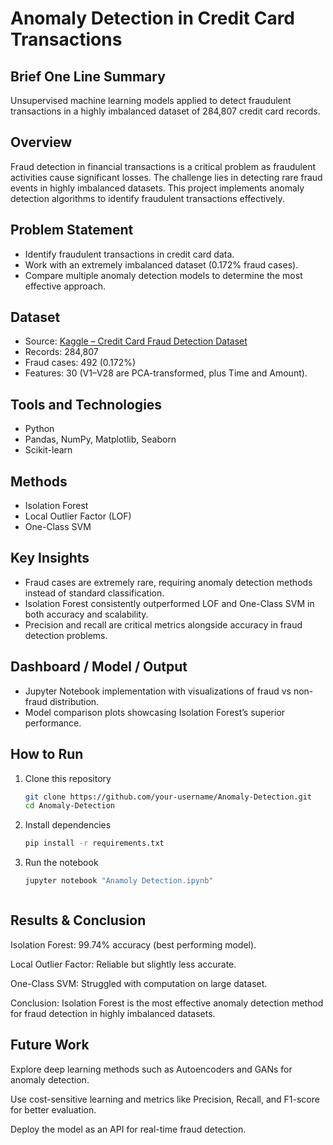 # Anomaly Detection in Credit Card Transactions

## Brief One Line Summary
Unsupervised machine learning models applied to detect fraudulent transactions in a highly imbalanced dataset of 284,807 credit card records.

## Overview
Fraud detection in financial transactions is a critical problem as fraudulent activities cause significant losses. The challenge lies in detecting rare fraud events in highly imbalanced datasets. This project implements anomaly detection algorithms to identify fraudulent transactions effectively.

## Problem Statement
- Identify fraudulent transactions in credit card data.  
- Work with an extremely imbalanced dataset (0.172% fraud cases).  
- Compare multiple anomaly detection models to determine the most effective approach.  

## Dataset
- Source: [Kaggle – Credit Card Fraud Detection Dataset](https://www.kaggle.com/datasets/mlg-ulb/creditcardfraud)  
- Records: 284,807  
- Fraud cases: 492 (0.172%)  
- Features: 30 (V1–V28 are PCA-transformed, plus Time and Amount).  

## Tools and Technologies
- Python  
- Pandas, NumPy, Matplotlib, Seaborn  
- Scikit-learn  

## Methods
- Isolation Forest  
- Local Outlier Factor (LOF)  
- One-Class SVM  

## Key Insights
- Fraud cases are extremely rare, requiring anomaly detection methods instead of standard classification.  
- Isolation Forest consistently outperformed LOF and One-Class SVM in both accuracy and scalability.  
- Precision and recall are critical metrics alongside accuracy in fraud detection problems.  

## Dashboard / Model / Output
- Jupyter Notebook implementation with visualizations of fraud vs non-fraud distribution.  
- Model comparison plots showcasing Isolation Forest’s superior performance.  



## How to Run
1. Clone this repository  
   ```bash
   git clone https://github.com/your-username/Anomaly-Detection.git
   cd Anomaly-Detection

2. Install dependencies 
   ```bash
   pip install -r requirements.txt

3. Run the notebook
    ```bash
    jupyter notebook "Anamoly Detection.ipynb"



## Results & Conclusion

Isolation Forest: 99.74% accuracy (best performing model).

Local Outlier Factor: Reliable but slightly less accurate.

One-Class SVM: Struggled with computation on large dataset.

Conclusion: Isolation Forest is the most effective anomaly detection method for fraud detection in highly imbalanced datasets.

## Future Work

Explore deep learning methods such as Autoencoders and GANs for anomaly detection.

Use cost-sensitive learning and metrics like Precision, Recall, and F1-score for better evaluation.

Deploy the model as an API for real-time fraud detection.
